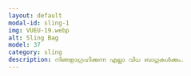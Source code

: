 ```yaml
---
layout: default
modal-id: sling-1
img: VUEU-19.webp
alt: Sling Bag
model: 37
category: sling
description: നിങ്ങളാഗ്രഹിക്കുന്ന എല്ലാ വിധ ബാഗുകൾക്കും.
---
```

